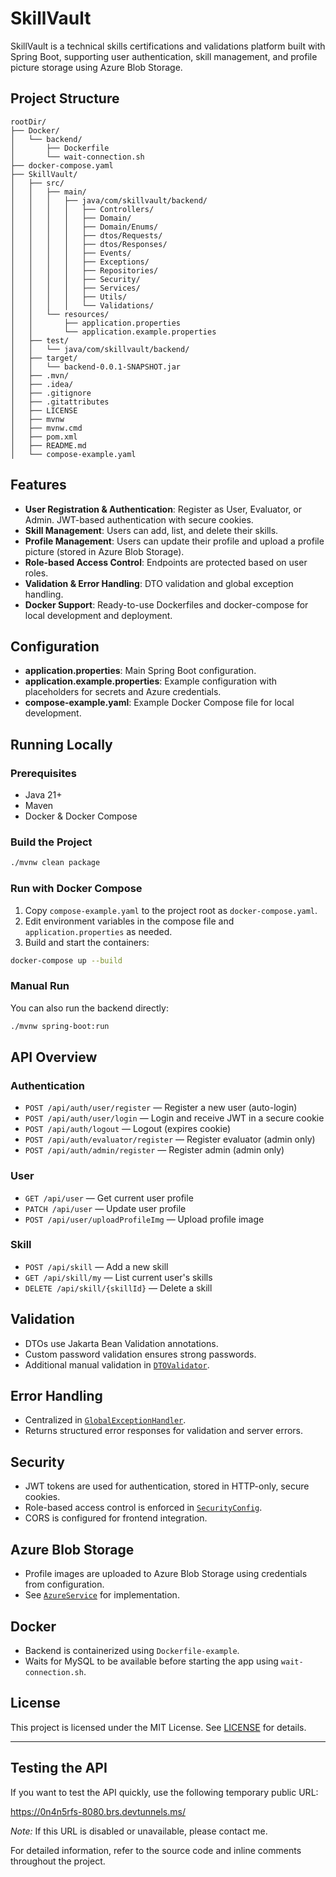 # SkillVault

SkillVault is a technical skills certifications and validations platform built with Spring Boot, supporting user authentication, skill management, and profile picture storage using Azure Blob Storage.

## Project Structure

```
rootDir/
├── Docker/
│   └── backend/
│       ├── Dockerfile
│       └── wait-connection.sh
├── docker-compose.yaml
├── SkillVault/
│   ├── src/
│   │   ├── main/
│   │   │   ├── java/com/skillvault/backend/
│   │   │   │   ├── Controllers/
│   │   │   │   ├── Domain/
│   │   │   │   ├── Domain/Enums/
│   │   │   │   ├── dtos/Requests/
│   │   │   │   ├── dtos/Responses/
│   │   │   │   ├── Events/
│   │   │   │   ├── Exceptions/
│   │   │   │   ├── Repositories/
│   │   │   │   ├── Security/
│   │   │   │   ├── Services/
│   │   │   │   ├── Utils/
│   │   │   │   └── Validations/
│   │   └── resources/
│   │       ├── application.properties
│   │       └── application.example.properties
│   ├── test/
│   │   └── java/com/skillvault/backend/
│   ├── target/
│   │   └── backend-0.0.1-SNAPSHOT.jar
│   ├── .mvn/
│   ├── .idea/
│   ├── .gitignore
│   ├── .gitattributes
│   ├── LICENSE
│   ├── mvnw
│   ├── mvnw.cmd
│   ├── pom.xml
│   ├── README.md
│   └── compose-example.yaml
```

## Features

- **User Registration & Authentication**: Register as User, Evaluator, or Admin. JWT-based authentication with secure cookies.
- **Skill Management**: Users can add, list, and delete their skills.
- **Profile Management**: Users can update their profile and upload a profile picture (stored in Azure Blob Storage).
- **Role-based Access Control**: Endpoints are protected based on user roles.
- **Validation & Error Handling**: DTO validation and global exception handling.
- **Docker Support**: Ready-to-use Dockerfiles and docker-compose for local development and deployment.

## Configuration

- **application.properties**: Main Spring Boot configuration.
- **application.example.properties**: Example configuration with placeholders for secrets and Azure credentials.
- **compose-example.yaml**: Example Docker Compose file for local development.

## Running Locally

### Prerequisites

- Java 21+
- Maven
- Docker & Docker Compose

### Build the Project

```sh
./mvnw clean package
```

### Run with Docker Compose

1. Copy `compose-example.yaml` to the project root as `docker-compose.yaml`.
2. Edit environment variables in the compose file and `application.properties` as needed.
3. Build and start the containers:

```sh
docker-compose up --build
```

### Manual Run

You can also run the backend directly:

```sh
./mvnw spring-boot:run
```

## API Overview

### Authentication

- `POST /api/auth/user/register` — Register a new user (auto-login)
- `POST /api/auth/user/login` — Login and receive JWT in a secure cookie
- `POST /api/auth/logout` — Logout (expires cookie)
- `POST /api/auth/evaluator/register` — Register evaluator (admin only)
- `POST /api/auth/admin/register` — Register admin (admin only)

### User

- `GET /api/user` — Get current user profile
- `PATCH /api/user` — Update user profile
- `POST /api/user/uploadProfileImg` — Upload profile image

### Skill

- `POST /api/skill` — Add a new skill
- `GET /api/skill/my` — List current user's skills
- `DELETE /api/skill/{skillId}` — Delete a skill

## Validation

- DTOs use Jakarta Bean Validation annotations.
- Custom password validation ensures strong passwords.
- Additional manual validation in [`DTOValidator`](src/main/java/com/skillvault/backend/Validations/DTO/DTOValidator.java).

## Error Handling

- Centralized in [`GlobalExceptionHandler`](src/main/java/com/skillvault/backend/Exceptions/GlobalExceptionHandler.java).
- Returns structured error responses for validation and server errors.

## Security

- JWT tokens are used for authentication, stored in HTTP-only, secure cookies.
- Role-based access control is enforced in [`SecurityConfig`](src/main/java/com/skillvault/backend/Security/SecurityConfig.java).
- CORS is configured for frontend integration.

## Azure Blob Storage

- Profile images are uploaded to Azure Blob Storage using credentials from configuration.
- See [`AzureService`](src/main/java/com/skillvault/backend/Services/AzureService.java) for implementation.

## Docker

- Backend is containerized using `Dockerfile-example`.
- Waits for MySQL to be available before starting the app using `wait-connection.sh`.

## License

This project is licensed under the MIT License. See [LICENSE](LICENSE) for details.

---
## Testing the API

If you want to test the API quickly, use the following temporary public URL:

https://0n4n5rfs-8080.brs.devtunnels.ms/

*Note:* If this URL is disabled or unavailable, please contact me.

For detailed information, refer to the source code and inline comments throughout the project.
